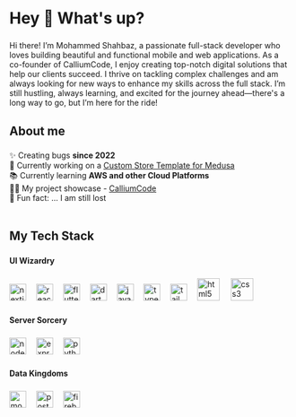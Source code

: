 <h1 align="left">Hey 👋 What's up?</h1>

###

<p align="left">Hi there! I’m Mohammed Shahbaz, a passionate full-stack developer who loves building beautiful and functional mobile and web applications. As a co-founder of CalliumCode, I enjoy creating top-notch digital solutions that help our clients succeed. I thrive on tackling complex challenges and am always looking for new ways to enhance my skills across the full stack. I’m still hustling, always learning, and excited for the journey ahead—there's a long way to go, but I’m here for the ride!</p>

###

<h2 align="left">About me</h2>

###

✨ Creating bugs **since 2022**<br>
🔭 Currently working on a [Custom Store Template for Medusa](https://github.com/MobScythe/medusa-custom-storefront)<br>
📚 Currently learning **AWS and other Cloud Platforms**<br>
👨‍💻 My project showcase - [CalliumCode](https://calliumcode.com/)<br>
🎲 Fun fact: ... I am still lost<br><br>

###

<h2 align="left">My Tech Stack</h2>

###

<h4 align="left">UI Wizardry</h4>

###

<div align="left">
  <img src="https://img.shields.io/badge/Next.js-000000?logo=nextdotjs&logoColor=white&style=for-the-badge" height="30" alt="nextjs logo"  />
  <img width="10" />
  <img src="https://img.shields.io/badge/React-61DAFB?logo=react&logoColor=black&style=for-the-badge" height="30" alt="react logo"  />
  <img width="10" />
  <img src="https://img.shields.io/badge/Flutter-02569B?logo=flutter&logoColor=white&style=for-the-badge" height="30" alt="flutter logo"  />
  <img width="10" />
  <img src="https://img.shields.io/badge/Dart-0175C2?logo=dart&logoColor=white&style=for-the-badge" height="30" alt="dart logo"  />
  <img width="10" />
  <img src="https://img.shields.io/badge/JavaScript-F7DF1E?logo=javascript&logoColor=black&style=for-the-badge" height="30" alt="javascript logo"  />
  <img width="10" />
  <img src="https://img.shields.io/badge/TypeScript-3178C6?logo=typescript&logoColor=white&style=for-the-badge" height="30" alt="typescript logo"  />
  <img width="10" />
  <img src="https://img.shields.io/badge/Tailwind CSS-06B6D4?logo=tailwindcss&logoColor=black&style=for-the-badge" height="30" alt="tailwindcss logo"  />
  <img width="10" />
  <img src="https://img.shields.io/badge/HTML5-E34F26?logo=html5&logoColor=white&style=for-the-badge" height="40" alt="html5 logo"  />
  <img width="12" />
  <img src="https://img.shields.io/badge/CSS3-1572B6?logo=css3&logoColor=white&style=for-the-badge" height="40" alt="css3 logo"  />

###
</div>

###

<h4 align="left">Server Sorcery</h4>

###

<div align="left">
  <img src="https://img.shields.io/badge/Node.js-339933?logo=nodedotjs&logoColor=white&style=for-the-badge" height="30" alt="nodejs logo"  />
  <img width="10" />
  <img src="https://img.shields.io/badge/Express-000000?logo=express&logoColor=white&style=for-the-badge" height="30" alt="express logo"  />
  <img width="10" />
  <img src="https://img.shields.io/badge/Python-3776AB?logo=python&logoColor=white&style=for-the-badge" height="30" alt="python logo"  />
</div>

###

<h4 align="left">Data Kingdoms</h4>

###

<div align="left">
  <img src="https://img.shields.io/badge/MongoDB-47A248?logo=mongodb&logoColor=white&style=for-the-badge" height="30" alt="mongodb logo"  />
  <img width="10" />
  <img src="https://img.shields.io/badge/PostgreSQL-4169E1?logo=postgresql&logoColor=white&style=for-the-badge" height="30" alt="postgresql logo"  />
  <img width="10" />
  <img src="https://img.shields.io/badge/Firebase-FFCA28?logo=firebase&logoColor=black&style=for-the-badge" height="30" alt="firebase logo"  />
</div>

###
